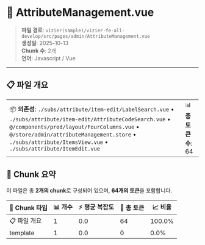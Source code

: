 # 📄 AttributeManagement.vue

> **파일 경로**: `vizier(sample)/vizier-fe-all-develop/src/pages/admin/AttributeManagement.vue`  
> **생성일**: 2025-10-13  
> **Chunk 수**: 2개  
> **언어**: Javascript / Vue
---


## 📋 파일 개요

| | |
|--|--|
| 📦 **의존성**: `./subs/attribute/item-edit/LabelSearch.vue` • `./subs/attribute/item-edit/AttributeCodeSearch.vue` • `@/components/prod/layout/FourColumns.vue` • `@/store/admin/attributeManagement.store` • `./subs/attribute/ItemsView.vue` • `./subs/attribute/ItemEdit.vue` | 📊 **총 토큰 수**: 64 |






## 🧩 Chunk 요약

이 파일은 총 **2개의 chunk**로 구성되어 있으며, **64개의 토큰**을 포함합니다.

| 🧩 Chunk 타입 | 📊 개수 | ⚡ 평균 복잡도 | 📝 총 토큰 | 📈 비율 |
|---------------|--------|-------------|----------|--------|
| 📋 파일 개요 | 1 | 0.0 | 64 | 100.0% |
| template | 1 | 0.0 | 0 | 0.0% |

